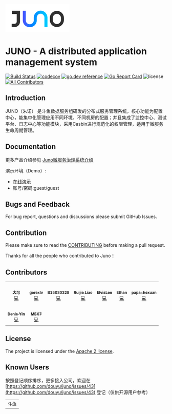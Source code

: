 ![logo](docs/logo.png)

# JUNO - A distributed application management system

[![Build Status](https://travis-ci.org/douyu/juno.svg?branch=master)](https://travis-ci.org/douyu/juno)
[![codecov](https://codecov.io/gh/douyu/juno/branch/master/graph/badge.svg)](https://codecov.io/gh/douyu/juno)
[![go.dev reference](https://img.shields.io/badge/go.dev-reference-007d9c?logo=go&logoColor=white&style=flat-square)](https://pkg.go.dev/github.com/douyu/juno?tab=doc)
[![Go Report Card](https://goreportcard.com/badge/github.com/douyu/juno)](https://goreportcard.com/report/github.com/douyu/juno)
![license](https://img.shields.io/badge/license-Apache--2.0-green.svg)<!-- ALL-CONTRIBUTORS-BADGE:START - Do not remove or modify this section -->
[![All Contributors](https://img.shields.io/badge/all_contributors-9-orange.svg?style=flat-square)](#contributors-)
<!-- ALL-CONTRIBUTORS-BADGE:END -->


## Introduction

JUNO（朱诺） 是斗鱼数据服务组研发的分布式服务管理系统，核心功能为配置中心，能集中化管理应用不同环境、不同机房的配置；并且集成了监控中心、测试平台、日志中心等功能模块，采用Casbin进行规范化的权限管理，适用于微服务生命周期管理。

## Documentation

更多产品介绍参见 [Juno微服务治理系统介绍](http://jupiter.douyu.com/juno)

演示环境（Demo）:

- [在线演示](http://jupiterconsole.douyu.com/user/login?return_url=/)
- 账号/密码:guest/guest

## Bugs and Feedback

For bug report, questions and discussions please submit GitHub Issues.

## Contribution

Please make sure to read the [CONTRIBUTING](CONTRIBUTING.md) before making a pull request.

Thanks for all the people who contributed to Juno！

## Contributors

<!-- ALL-CONTRIBUTORS-BADGE:START - Do not remove or modify this section -->
<!-- ALL-CONTRIBUTORS-LIST:START - Do not remove or modify this section -->
<!-- prettier-ignore-start -->
<!-- markdownlint-disable -->
<table>
  <tr>
    <td align="center"><a href="https://github.com/hnlq715"><img src="https://avatars.githubusercontent.com/u/1734615?v=4?s=100" width="100px;" alt=""/><br /><sub><b>大可</b></sub></a><br /><a href="https://github.com/douyu/juno/commits?author=hnlq715" title="Code">💻</a></td>
    <td align="center"><a href="https://github.com/gorexlv"><img src="https://avatars.githubusercontent.com/u/331414?v=4?s=100" width="100px;" alt=""/><br /><sub><b>gorexlv</b></sub></a><br /><a href="https://github.com/douyu/juno/commits?author=gorexlv" title="Code">💻</a></td>
    <td align="center"><a href="https://github.com/B15030328"><img src="https://avatars.githubusercontent.com/u/19522534?v=4?s=100" width="100px;" alt=""/><br /><sub><b>B15030328</b></sub></a><br /><a href="https://github.com/douyu/juno/commits?author=B15030328" title="Code">💻</a></td>
    <td align="center"><a href="https://github.com/Jarily"><img src="https://avatars.githubusercontent.com/u/17959582?v=4?s=100" width="100px;" alt=""/><br /><sub><b>Ruijie Liao</b></sub></a><br /><a href="https://github.com/douyu/juno/commits?author=Jarily" title="Code">💻</a></td>
    <td align="center"><a href="https://elvisnam.me"><img src="https://avatars.githubusercontent.com/u/12369819?v=4?s=100" width="100px;" alt=""/><br /><sub><b>ElvisLee</b></sub></a><br /><a href="https://github.com/douyu/juno/commits?author=ElvisNam" title="Code">💻</a></td>
    <td align="center"><a href="https://github.com/linthan"><img src="https://avatars.githubusercontent.com/u/13914829?v=4?s=100" width="100px;" alt=""/><br /><sub><b>Ethan</b></sub></a><br /><a href="https://github.com/douyu/juno/commits?author=linthan" title="Code">💻</a></td>
    <td align="center"><a href="https://github.com/papa-hexuan"><img src="https://avatars.githubusercontent.com/u/60082213?v=4?s=100" width="100px;" alt=""/><br /><sub><b>papa-hexuan</b></sub></a><br /><a href="https://github.com/douyu/juno/commits?author=papa-hexuan" title="Code">💻</a></td>
  </tr>
  <tr>
    <td align="center"><a href="https://github.com/yinzhicheng66"><img src="https://avatars.githubusercontent.com/u/37320260?v=4?s=100" width="100px;" alt=""/><br /><sub><b>Denis Yin</b></sub></a><br /><a href="https://github.com/douyu/juno/commits?author=yinzhicheng66" title="Code">💻</a></td>
    <td align="center"><a href="https://kl7sn.github.io"><img src="https://avatars.githubusercontent.com/u/2037801?v=4?s=100" width="100px;" alt=""/><br /><sub><b>MEX7</b></sub></a><br /><a href="https://github.com/douyu/juno/commits?author=kl7sn" title="Code">💻</a></td>
  </tr>
</table>

<!-- markdownlint-restore -->
<!-- prettier-ignore-end -->

<!-- ALL-CONTRIBUTORS-LIST:END -->
<!-- ALL-CONTRIBUTORS-LIST:START - Do not remove or modify this section -->
<!-- prettier-ignore-start -->
<!-- markdownlint-disable -->
<!-- markdownlint-restore -->
<!-- prettier-ignore-end -->

<!-- ALL-CONTRIBUTORS-LIST:END -->
<!-- ALL-CONTRIBUTORS-BADGE:END -->

## License

The project is licensed under the [Apache 2 license](https://github.com/ctripcorp/apollo/blob/master/LICENSE).

## Known Users

按照登记顺序排序，更多接入公司，欢迎在[https://github.com/douyu/juno/issues/43](https://github.com/douyu/juno/issues/43) 登记（仅供开源用户参考）

<table>
<tr>
<td>斗鱼</td>
</tr>
</table>